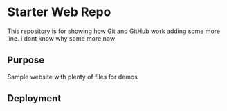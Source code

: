 # Starter Web Repo

This repository is for showing how Git and GitHub work
adding some more line. i dont know why
some more now 
## Purpose

Sample website with plenty of files for demos

## Deployment
